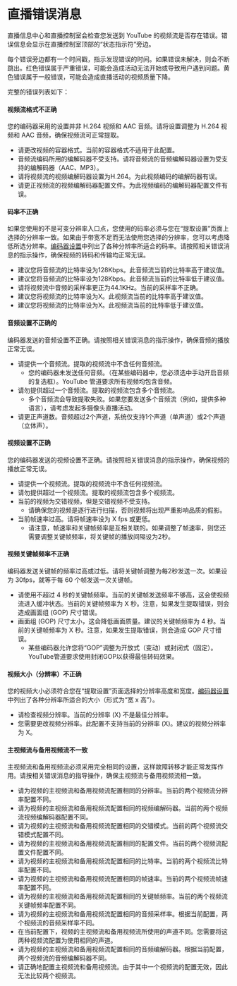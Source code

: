 # 直播错误消息

直播信息中心和直播控制室会检查您发送到 YouTube 的视频流是否存在错误。错误信息会显示在直播控制室顶部的“状态指示符”旁边。

每个错误旁边都有一个时间戳，指示发现错误的时间。如果错误未解决，则会不断跳出。红色错误属于严重错误，可能会造成活动无法开始或导致用户遇到问题。黄色错误属于一般错误，可能会造成直播活动的视频质量下降。

完整的错误列表如下：

#### 视频流格式不正确

您的编码器采用的设置并非 H.264 视频和 AAC 音频。请将设置调整为 H.264 视频和 AAC 音频，确保视频流可正常提取。

* 请更改视频的容器格式。当前的容器格式不适用于此配置。
* 音频流编码所用的编解码器不受支持。请将音频流的音频编解码器设置为受支持的编解码器（AAC、MP3）。
* 请将视频流的视频编解码器设置为H.264。为此视频编码的编解码器有误。
* 请更正视频流的视频编解码器配置文件。为此视频编码的编解码器配置文件有误。

#### 码率不正确

如果您使用的不是可变分辨率入口点，您使用的码率必须与您在“提取设置”页面上选择的分辨率一致。如果由于带宽不足而无法使用您选择的分辨率，您可以考虑降低所选分辨率。[编码器设置](https://support.google.com/youtube/bin/answer.py?&answer=2853702&topic=2853713&ctx=topic)中列出了各种分辨率所适合的码率。请按照相关错误消息的指示操作，确保视频的转码和传输均正常无误。

* 建议您将音频流的比特率设为128Kbps。此音频流当前的比特率高于建议值。
* 建议您将音频流的比特率设为128Kbps。此音频流当前的比特率低于建议值。
* 请将视频流中音频的采样率更正为44.1KHz。当前的采样率不正确。
* 建议您将视频流的比特率设为X。此视频流当前的比特率高于建议值。
* 建议您将视频流的比特率设为X。此视频流当前的比特率低于建议值。

#### 音频设置不正确的

编码器发送的音频设置不正确。请按照相关错误消息的指示操作，确保音频的播放正常无误。

* 请提供一个音频流。提取的视频流中不含任何音频流。
  * 您的编码器未发送任何音频。（在某些编码器中，您必须选中手动开启音频的复选框）。YouTube 管道要求所有视频均包含音频。
* 请勿提供超过一个音频流。提取的视频流包含多个音频流。
  * 多个音频流会导致提取失败。如果您要发送多个音频流（例如，提供多种语言），请考虑发起多摄像头直播活动。
* 请更正声道数。音频超过2个声道，系统仅支持1个声道（单声道）或2个声道（立体声）。

#### 视频设置不正确

您的编码器发送的视频设置不正确。请按照相关错误消息的指示操作，确保视频的播放正常无误。

* 请提供一个视频流。提取的视频流中不含任何视频流。
* 请勿提供超过一个视频流。提取的视频流包含多个视频流。
* 当前的视频为交错视频，但是交错视频不受支持。
  * 请确保您的视频是逐行进行扫描，否则视频将出现严重影响品质的假影。
* 当前帧速率过高。请将帧速率设为 X fps 或更低。
  * 请注意，帧速率和关键帧频率是互相关联的。如果调整了帧速率，则您还需要调整关键帧频率，将关键帧的播放间隔设为2秒。

#### 视频关键帧频率不正确

编码器发送关键帧的频率过高或过低。请将关键帧调整为每2秒发送一次。如果设为 30fps，就等于每 60 个帧发送一次关键帧。

* 请使用不超过 4 秒的关键帧频率。当前的关键帧发送频率不够高，这会使视频流进入缓冲状态。当前的关键帧频率为 X 秒。注意，如果发生提取错误，则会造成画面组 (GOP) 尺寸错误。
* 画面组 (GOP) 尺寸太小，这会降低画面质量。建议的关键帧频率为 4 秒。当前的关键帧频率为 X 秒。注意，如果发生提取错误，则会造成 GOP 尺寸错误。
  * 某些编码器允许您将“GOP”调整为开放式（变动）或封闭式（固定）。YouTube管道要求使用封闭GOP以获得最佳转码效果。

#### 视频大小（分辨率）不正确

您的视频大小必须符合您在“提取设置”页面选择的分辨率高度和宽度。[编码器设置](https://support.google.com/youtube/bin/answer.py?&answer=2853702&topic=2853713&ctx=topic)中列出了各种分辨率所适合的大小（形式为“宽 x 高”）。

* 请检查视频分辨率。当前的分辨率 (X) 不是最佳分辨率。
* 您需要更改视频分辨率。此配置不支持当前的分辨率 (X)。建议的视频分辨率为 X。

#### **主视频流与备用视频流不一致**

主视频流和备用视频流必须采用完全相同的设置，这样故障转移才能正常发挥作用。请按相关错误消息的指导操作，确保主视频流与备用视频流相一致。

* 请为视频的主视频流和备用视频流配置相同的分辨率。当前的两个视频流分辨率配置不同。
* 请为视频的主视频流和备用视频流配置相同的视频编解码器。当前的两个视频流视频编解码器配置不同。
* 请为视频的主视频流和备用视频流配置相同的交错模式。当前的两个视频流交错模式配置不同。
* 请为视频的主视频流和备用视频流配置相同的配置文件。当前的两个视频流配置文件配置不同。
* 请为视频的主视频流和备用视频流配置相同的比特率。当前的两个视频流比特率配置不同。
* 请为视频的主视频流和备用视频流配置相同的帧速率。当前的两个视频流帧速率配置不同。
* 请为视频的主视频流和备用视频流配置相同的关键帧频率。当前的两个视频流关键帧频率配置不同。
* 请为视频的主视频流和备用视频流配置相同的音频采样率。根据当前配置，两个视频流的音频采样率不同。
* 在当前配置下，视频的主视频流和备用视频流所使用的声道不同。您需要将这两种视频流配置为使用相同的声道。
* 请为视频的主视频流和备用视频流配置相同的音频编解码器。根据当前配置，两个视频流的音频编解码器不同。
* 请正确地配置主视频流和备用视频流。由于其中一个视频流的配置无效，因此无法比较两个视频流。